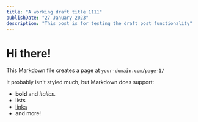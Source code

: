 ```yaml
---
title: "A working draft title 1111"
publishDate: "27 January 2023"
description: "This post is for testing the draft post functionality"
---
```


# Hi there!

This Markdown file creates a page at `your-domain.com/page-1/`

It probably isn't styled much, but Markdown does support:
- **bold** and _italics._
- lists
- [links](https://astro.build)
- and more!
